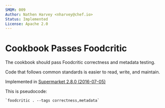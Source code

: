 ```yaml
---
SMQM: 009
Author: Nathen Harvey <nharvey@chef.io>
Status: Implemented
License: Apache 2.0
---
```


# Cookbook Passes Foodcritic

The cookbook should pass Foodcritic correctness and metadata testing.

Code that follows common standards is easier to read, write, and maintain.

Implemented in [Supermarket 2.8.0 (2016-07-05)](https://github.com/chef/supermarket/blob/master/CHANGELOG.md#280-2016-07-05)

This is pseudocode:

    `foodcritic . --tags correctness,metadata`
